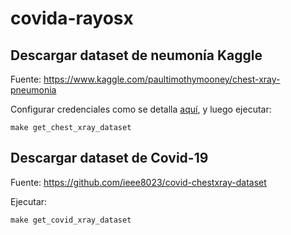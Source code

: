 # covida-rayosx

## Descargar dataset de neumonía Kaggle

Fuente: https://www.kaggle.com/paultimothymooney/chest-xray-pneumonia

Configurar credenciales como se detalla [aquí](https://github.com/Kaggle/kaggle-api), y luego ejecutar:
```make
make get_chest_xray_dataset
```

## Descargar dataset de Covid-19

Fuente: https://github.com/ieee8023/covid-chestxray-dataset

Ejecutar: 
```make
make get_covid_xray_dataset
```
